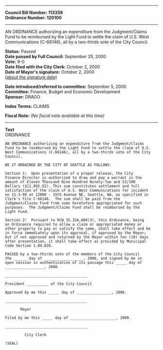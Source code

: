 * * * * *  
  
**Council Bill Number: [](#h0)[](#h2)113359**   
**Ordinance Number: 120100**  
  
* * * * *  
  
AN ORDINANCE authorizing an expenditure from the Judgment/Claims Fund to be reimbursed by the Light Fund to settle the claim of U.S. West Communications (C-66146), all by a two-thirds vote of the City Council.  
  
**Status:** Passed   
**Date passed by Full Council:** September 25, 2000   
**Vote:** 9-0   
**Date filed with the City Clerk:** October 2, 2000   
**Date of Mayor's signature:** October 2, 2000   
[(about the signature date)](/~public/approvaldate.htm)   
  
  
**Date introduced/referred to committee:** September 5, 2000   
**Committee:** Finance, Budget and Economic Development   
**Sponsor:** DRAGO   
  
**Index Terms:** CLAIMS  
  
**Fiscal Note:** *(No fiscal note available at this time)*  
  
* * * * *  
  
**Text**  
    ORDINANCE                  
  
    AN ORDINANCE authorizing an expenditure from the Judgment/Claims  
    Fund to be reimbursed by the Light Fund to settle the claim of U.S.  
    West Communications (C-66146), all by a two-thirds vote of the City  
    Council.  
  
    BE IT ORDAINED BY THE CITY OF SEATTLE AS FOLLOWS:  
  
    Section 1:  Upon presentation of a proper release, the City  
    Finance Director is authorized to draw and pay a warrant in the  
    amount of Eleven Thousand Nine Hundred Ninety-Two and 52/100  
    Dollars ($11,992.52). This sum constitutes settlement and full  
    satisfaction of the claim of U.S. West Communications for incident  
    on 11-3-99 at 12000 - 15th Avenue NE, Seattle, WA, as specified in  
    Clerk's File C-66146.  The sum shall be paid from the  
    Judgment/Claims Fund from sums heretofore appropriated for such  
    purposes.  The Judgment/Claims Fund shall be reimbursed by the  
    Light Fund.  
  
    Section 2:  Pursuant to RCW 35.32A.060(3), this Ordinance, being  
    an Ordinance required to allow a claim or appropriated money or  
    other property to pay or satisfy the same, shall take effect and be  
    in force immediately upon its approval, if approved by the Mayor;  
    but if not approved and returned by the Mayor within ten (10) days  
    after presentation, it shall take effect as provided by Municipal  
    Code Section 1.04.020.  
  
    PASSED by a two-thirds vote of the members of the City Council  
    the ______ day of __________________, 2000, and signed by me in  
    open session in authentication of its passage this _____ day of  
    __________________, 2000.  
  
    ______________________________________  
  
    President __________ of the City Council  
  
    Approved by me this _____ day of ________________, 2000.  
  
    ______________________________________  
  
           Mayor  
  
    Filed by me this _____ day of _____________________, 2000.  
  
    ______________________________________  
  
             City Clerk  
  
    (SEAL)  
